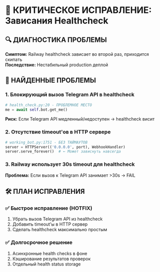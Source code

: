 # 🚨 КРИТИЧЕСКОЕ ИСПРАВЛЕНИЕ: Зависания Healthcheck

## 🔍 ДИАГНОСТИКА ПРОБЛЕМЫ

**Симптом:** Railway healthcheck зависает во второй раз, приходится скипать  
**Последствие:** Нестабильный production деплой

## 🔴 НАЙДЕННЫЕ ПРОБЛЕМЫ

### 1. Блокирующий вызов Telegram API в healthcheck
```python
# health_check.py:20 - ПРОБЛЕМНОЕ МЕСТО
me = await self.bot.get_me()
```
**Риск:** Если Telegram API медленный/недоступен → healthcheck висит

### 2. Отсутствие timeout'ов в HTTP сервере
```python
# working_bot.py:1751 - БЕЗ ТАЙМАУТОВ  
server = HTTPServer(('0.0.0.0', port), WebhookHandler)
server.serve_forever()  # ← Может зависнуть навсегда
```

### 3. Railway использует 30s timeout для healthcheck
**Проблема:** Если вызов к Telegram API занимает >30s → FAIL

## 🛠️ ПЛАН ИСПРАВЛЕНИЯ

### ✅ Быстрое исправление (HOTFIX)
1. Убрать вызов Telegram API из healthcheck
2. Добавить timeout'ы в HTTP сервер
3. Сделать healthcheck максимально простым

### ✅ Долгосрочное решение  
1. Асинхронные health checks в фоне
2. Кэширование результатов проверок
3. Отдельный health status storage